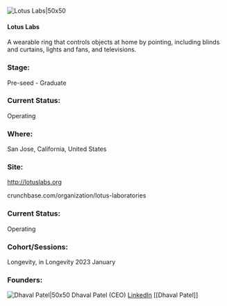 

![Lotus Labs|50x50](https://apimg.techstars.com/profiles/1673821802948_803501.png)

#### Lotus Labs
A wearable ring that controls objects at home by pointing, including blinds and curtains, lights and fans, and televisions.

### Stage: 
Pre-seed - Graduate 

### Current Status: 
Operating

### Where:
San Jose, California, United States

### Site:
http://lotuslabs.org



crunchbase.com/organization/lotus-laboratories

### Current Status: 
Operating

### Cohort/Sessions: 
Longevity, in Longevity 2023 January

### Founders: 

![Dhaval Patel|50x50]() Dhaval Patel (CEO) [LinkedIn](https://linkedin.com/in/dhaval-c-patel) [[Dhaval Patel]]


